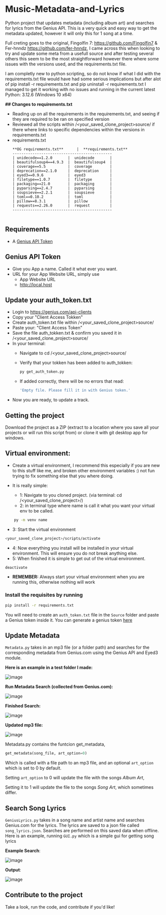 # **Music-Metadata-and-Lyrics**
Python project that updates metadata (including album art) and searches for lyrics from the Genius API. This is a very quick and easy way to get the metadata updated, however it will only this for 1 song at a time. 

Full creting goes to the original, Fingolfin 7: https://github.com/Fingolfin7 & Fer-hnndz https://github.com/fer-hnndz, I came across this when looking to try and update some meta from a usefull source and after testing several others this seem to be the most straightforward however there where some issues with the versions used, and the requirements.txt file. 

I am completly new to python scripting, so do not know if what I did with the requirements.txt file would have had some serious implications but after alot of pip install -r requirements.txt and pip uninstall -r requirements.txt I managed to get it working with no issues and running in the current latest Python: 3.12.6 (Windows 10 x64)

**## Changes to requirements.txt**
* Reading up on all the requirements in the requirements.txt, and seeing if they are required to be ran on specified version
* Reviewed all the scripts within /<your_saved_clone_project>source/ if there where links to specific dependencies within the versions in requirements.txt
* requirements.txt
  ```
  **OG requirements.txt**      |  **requirements.txt**  
  ---------------------------------------------
  | unidecode==1.2.0       |  unidecode       |
  | beautifulsoup4==4.9.3  |  beautifulsoup4  |
  | coverage==5.5          |  coverage        |
  | deprecation==2.1.0     |  deprecation     |
  | eyed3==0.9.6           |  eyed3           |
  | filetype==1.0.7        |  filetype        |
  | packaging==21.0        |  packaging       |
  | pyparsing==2.4.7       |  pyparsing       |
  | soupsieve==2.2.1       |  soupsieve       |
  | toml==0.10.2           |  toml            |
  | pillow==8.3.1          |  pillow          |
  | requests==2.26.0       |  request         |
  ---------------------------------------------
```
```


## **Requirements**
* A [Genius API Token](https://docs.genius.com/#/getting-started-h1)

## **Genius API Token**
* Give you App a name. Called it what ever you want.
* URL for your App Website URL, simply use 
  * App Website URL
  * http://local.host

## **Update your auth_token.txt**
* Login to https://genius.com/api-clients
* Copy your "Client Access Tokken" 
* Create auth_token.txt file within /<your_saved_clone_project>source/
* Paste your: "Client Access Token"
* Save the file auth_tokken.txt & confirm you saved it in /<your_saved_clone_project>source/
* In your terminal:
  * Navigate to cd /<your_saved_clone_project>source/
  * Verify that your tokken has been added to auth_tokken:

    ```bash
    py get_auth_token.py
    ```
    
  * If added correctly, there will be no errors that read:
    ```bash
    'Empty file. Please fill it in with Genius token.'
    ```
* Now you are ready, to update a track.
    
## **Getting the project**

Download the project as a ZIP (extract to a location where you save all your projects or will run this script from) or clone it with git desktop app for windows. 

## **Virtual environment:**

* Create a virtual environment, I recommend this especially if you are new to this stuff like me, and broken other environment variables :) not fun trying to fix something else that you where doing. 

* It is really simple:
  * 1: Navigate to you cloned project. (via terminal: cd /<your_saved_clone_project>/)
  * 2: in terminal type where name is call it what you want your virtual env to be called. 
```bash
    py -m venv name
```
  * 3: Start the virtual environment

```bash
<your_saved_clone_project>/scripts/activate
```
  * 4: Now everything you install will be installed in your virtual environment. This will ensure you do not break anything else.
  * 5: When finished it is simple to get out of the virtual environment.

```bash
deactivate
```

  * **REMEMBER:** Always start your virtual environment when you are running this, otherwise nothing will work  

### Install the requisites by running

```bash
pip install -r requirements.txt
```

You will need to create an `auth_token.txt` file in the `Source` folder and paste a Genius token inside it. 
You can generate a genius token [here](https://docs.genius.com/#/getting-started-h1)

## Update Metadata
`Metadata.py` takes in an mp3 file (or a folder path) and searches for the corresponding metadata from Genius.com using the Genius API and Eyed3 module.

__Here is an example in a test folder I made:__

![image](https://user-images.githubusercontent.com/63872314/128647612-7f2d8515-69ad-4739-b986-fe6ce9ef14d1.png)

__Run Metadata Search (collected from Genius.com):__

![image](https://user-images.githubusercontent.com/63872314/128647830-2b3e475a-8fe5-41d5-9aa5-fe424e63d00e.png)

__Finished Search:__

![image](https://user-images.githubusercontent.com/63872314/128647739-e025fb6e-d320-4e5d-88e7-4eb40c8e175e.png)

__Updated mp3 file:__

![image](https://user-images.githubusercontent.com/63872314/128647768-c0492c67-567c-4e8a-b6b5-4eba72a060f9.png)

Metadata.py contains the funtcion get_metadata,

```python
get_metadata(song_file, art_option=0)
```

Which is called with a file path to an mp3 file, and an optional `art_option` which is set to 0 by default.

Setting `art_option` to 0 will update the file with the songs *Album Art*,

Setting it to 1 will update the file to the songs *Song Art*, which sometimes differ.

## Search Song Lyrics
`GeniusLyrics.py` takes in a song name and artist name and searches Genius.com for the lyrics. The lyrics are saved to a json file called `song_lyrics.json`. Searches are performed on this saved data when offline. Here is an example, running `GUI.py` which is a simple gui for getting song lyrics

__Example Search__:

![image](https://user-images.githubusercontent.com/63872314/128579595-604eba7a-b5f2-4a3b-936d-5d20945767e9.png)

__Output__:

![image](https://user-images.githubusercontent.com/63872314/128579639-bb099cbe-0d5d-4a0f-99af-fe760f9c8308.png)

## Contribute to the project
Take a look, run the code, and contribute if you'd like!






